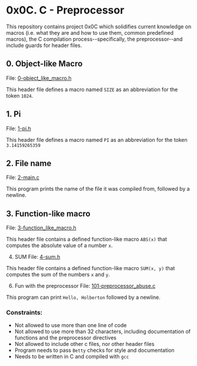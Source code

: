 # 0x0C. C - Preprocessor

This repository contains project 0x0C which solidifies current knowledge on macros (i.e. what they are and how to use them, common predefined macros), the C compilation process--specifically, the preprocessor--and include guards for header files.

## 0. Object-like Macro
File: [0-object_like_macro.h](https://github.com/fcantor/holbertonschool-low_level_programming/blob/master/0x0D-structures_typedef/5-free_dog.c)

This header file defines a macro named ```SIZE``` as an abbreviation for the token ```1024```.

## 1. Pi
File: [1-pi.h](https://github.com/fcantor/holbertonschool-low_level_programming/blob/master/0x0C-preprocessor/1-pi.h)

This header file defines a macro named ```PI``` as an abbreviation for the token ```3.14159265359```

## 2. File name
File: [2-main.c](https://github.com/fcantor/holbertonschool-low_level_programming/blob/master/0x0C-preprocessor/2-main.c)

This program prints the name of the file it was compiled from, followed by a newline.

## 3. Function-like macro
File: [3-function_like_macro.h](https://github.com/fcantor/holbertonschool-low_level_programming/blob/master/0x0C-preprocessor/3-function_like_macro.h)

This header file contains a defined function-like macro ```ABS(x)``` that computes the absolute value of a number ```x```.

4. SUM
File: [4-sum.h](https://github.com/fcantor/holbertonschool-low_level_programming/blob/master/0x0C-preprocessor/4-sum.h)

This header file contains a defined function-like macro ```SUM(x, y)``` that computes the sum of the numbers ```x``` and ```y```.

6. Fun with the preprocessor
File: [101-preprocessor_abuse.c](https://github.com/fcantor/holbertonschool-low_level_programming/blob/master/0x0C-preprocessor/101-preprocessor_abuse.c)

This program can print ```Hello, Holberton``` followed by a newline.
### Constraints:
* Not allowed to use more than one line of code
* Not allowed to use more than 32 characters, including documentation of functions and the preprocessor directives
* Not allowed to include other c files, nor other header files
* Program needs to pass ```Betty``` checks for style and documentation
* Needs to be written in C and compiled with ```gcc```